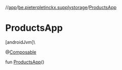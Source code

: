 //[app](../../index.md)/[be.pieterpletinckx.supplystorage](index.md)/[ProductsApp](-products-app.md)

# ProductsApp

[androidJvm]\

@[Composable](https://developer.android.com/reference/kotlin/androidx/compose/runtime/Composable.html)

fun [ProductsApp](-products-app.md)()
